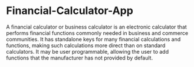 # Financial-Calculator-App
A financial calculator or business calculator is an electronic calculator that performs financial functions commonly needed in business and commerce communities. It has standalone keys for many financial calculations and functions, making such calculations more direct than on standard calculators. It may be user programmable, allowing the user to add functions that the manufacturer has not provided by default.
